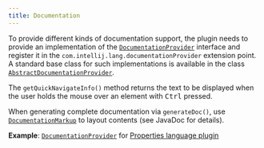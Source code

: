 ```yaml
---
title: Documentation
---
```

<!-- Copyright 2000-2020 JetBrains s.r.o. and other contributors. Use of this source code is governed by the Apache 2.0 license that can be found in the LICENSE file. -->

To provide different kinds of documentation support, the plugin needs to provide an implementation of the [`DocumentationProvider`](upsource:///platform/analysis-api/src/com/intellij/lang/documentation/DocumentationProvider.java) interface and register it in the `com.intellij.lang.documentationProvider` extension point.
A standard base class for such implementations is available in the class [`AbstractDocumentationProvider`](upsource:///platform/analysis-api/src/com/intellij/lang/documentation/AbstractDocumentationProvider.java).

The `getQuickNavigateInfo()` method returns the text to be displayed when the user holds the mouse over an element with <kbd>Ctrl</kbd> pressed.

When generating complete documentation via `generateDoc()`, use [`DocumentationMarkup`](upsource:///platform/analysis-api/src/com/intellij/lang/documentation/DocumentationMarkup.java) to layout contents (see JavaDoc for details).

**Example**:
[`DocumentationProvider`](upsource:///plugins/properties/src/com/intellij/lang/properties/PropertiesDocumentationProvider.java) for [Properties language plugin](upsource:///plugins/properties/)
